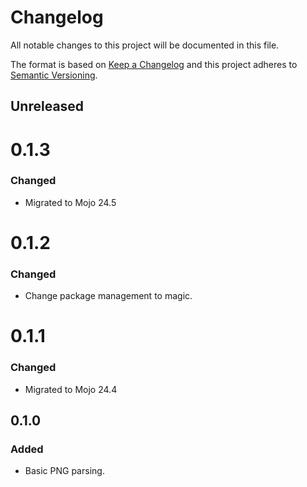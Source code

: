 # Changelog

All notable changes to this project will be documented in this file.

The format is based on [Keep a Changelog](http://keepachangelog.com/en/1.0.0/)
and this project adheres to [Semantic Versioning](http://semver.org/spec/v2.0.0.html).

## Unreleased

# 0.1.3

### Changed
- Migrated to Mojo 24.5

# 0.1.2

### Changed
- Change package management to magic.

# 0.1.1

### Changed
- Migrated to Mojo 24.4

## 0.1.0

### Added
- Basic PNG parsing.